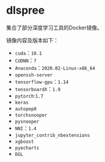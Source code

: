 # dlspree

集合了部分深度学习工具的Docker镜像。

镜像内容及版本如下：

+ `cuda`：`10.1`
+ `CUDNN`：`7`
+ `Anaconda`：`2020.02-Linux-x86_64`
+ `openssh-server`
+ `tensorflow-gpu`：`1.14`
+ `tensorboardX`：`1.9`
+ `pytorch`:`1.7`
+ `keras`
+ `autopep8`
+ `torchsnooper`
+ `pysnooper`
+ `NNI`：`1.4`
+ `jupyter_contrib_nbextensions` 
+ `xgboost`
+ `pyecharts`
+ `DGL`
